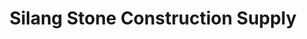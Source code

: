 ---
title: "Silang Stone Construction Supply"
url: /silang/silang-stone-construction-supply-2/
shop: trade
---